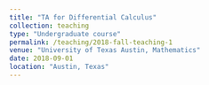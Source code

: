 ```yaml
---
title: "TA for Differential Calculus"
collection: teaching
type: "Undergraduate course"
permalink: /teaching/2018-fall-teaching-1
venue: "University of Texas Austin, Mathematics"
date: 2018-09-01
location: "Austin, Texas"
---
```


